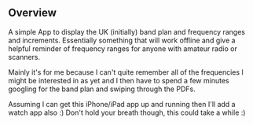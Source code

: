 ## Overview

A simple App to display the UK (initially) band plan and frequency ranges and increments.  Essentially something that will work offline and give a helpful reminder of frequency ranges for anyone with amateur radio or scanners.

Mainly it's for me because I can't quite remember all of the frequencies I might be interested in as yet and I then have to spend a few minutes googling for the band plan and swiping through the PDFs.

Assuming I can get this iPhone/iPad app up and running then I'll add a watch app also :)  Don't hold your breath though, this could take a while :)


